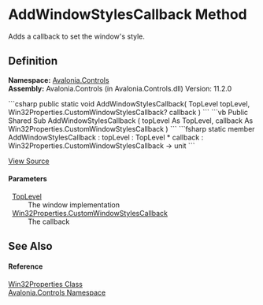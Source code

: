 # AddWindowStylesCallback Method


Adds a callback to set the window's style.



## Definition
**Namespace:** <a href="N_Avalonia_Controls">Avalonia.Controls</a>  
**Assembly:** Avalonia.Controls (in Avalonia.Controls.dll) Version: 11.2.0

<Tabs groupId="api-code-preview">
<TabItem value="csharp" label="C#">
```csharp
public static void AddWindowStylesCallback(
	TopLevel topLevel,
	Win32Properties.CustomWindowStylesCallback? callback
)
```
</TabItem>
<TabItem value="vb" label="VB">
```vb
Public Shared Sub AddWindowStylesCallback ( 
	topLevel As TopLevel,
	callback As Win32Properties.CustomWindowStylesCallback
)
```
</TabItem>
<TabItem value="fsharp" label="F#">
```fsharp
static member AddWindowStylesCallback : 
        topLevel : TopLevel * 
        callback : Win32Properties.CustomWindowStylesCallback -> unit 
```
</TabItem>
</Tabs>



<a href="https://github.com/AvaloniaUI/Avalonia/tree/master/src/Avalonia.Controls/Platform/Win32Properties.cs#L29" title="View the source code">View Source</a>



#### Parameters
<dl><dt>  <a href="T_Avalonia_Controls_TopLevel">TopLevel</a></dt><dd>The window implementation</dd><dt>  <a href="T_Avalonia_Controls_Win32Properties_CustomWindowStylesCallback">Win32Properties.CustomWindowStylesCallback</a></dt><dd>The callback</dd></dl>

## See Also


#### Reference
<a href="T_Avalonia_Controls_Win32Properties">Win32Properties Class</a>  
<a href="N_Avalonia_Controls">Avalonia.Controls Namespace</a>  

